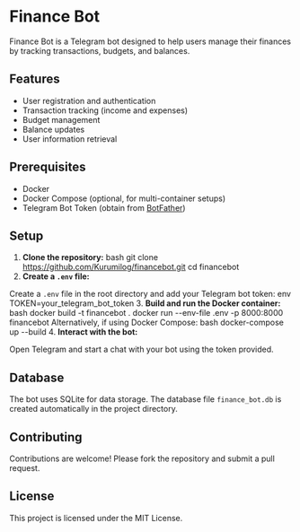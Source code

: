 # Finance Bot

Finance Bot is a Telegram bot designed to help users manage their finances by tracking transactions, budgets, and balances.

## Features

- User registration and authentication
- Transaction tracking (income and expenses)
- Budget management
- Balance updates
- User information retrieval

## Prerequisites

- Docker
- Docker Compose (optional, for multi-container setups)
- Telegram Bot Token (obtain from [BotFather](https://core.telegram.org/bots#botfather))

## Setup

1. **Clone the repository:**
bash
git clone https://github.com/Kurumilog/financebot.git
cd financebot
2. **Create a `.env` file:**

 Create a `.env` file in the root directory and add your Telegram bot token:
 env
TOKEN=your_telegram_bot_token
3. **Build and run the Docker container:**
bash
docker build -t financebot .
docker run --env-file .env -p 8000:8000 financebot
Alternatively, if using Docker Compose:
bash
docker-compose up --build
4. **Interact with the bot:**

 Open Telegram and start a chat with your bot using the token provided.

## Database

The bot uses SQLite for data storage. The database file `finance_bot.db` is created automatically in the project directory.

## Contributing

Contributions are welcome! Please fork the repository and submit a pull request.

## License

This project is licensed under the MIT License.